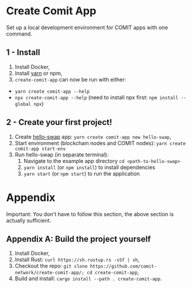 # Create Comit App

Set up a local development environment for COMIT apps with one command. 

## 1 - Install

1. Install Docker,
2. Install [yarn](https://yarnpkg.com/lang/en/docs/install/) or npm,
4. `create-comit-app` can now be run with either:
  - `yarn create comit-app --help`
  - `npx create-comit-app --help` (need to install npx first: `npm install --global npx`)

## 2 - Create your first project!

1. Create [hello-swap](https://github.com/comit-network/hello-swap/) app: `yarn create comit-app new hello-swap`,
2. Start environment (blockchain nodes and COMIT nodes): `yarn create comit-app start-env`
3. Run hello-swap (in separate terminal):
    1. Navigate to the example app directory `cd <path-to-hello-swap>`
    2. `yarn install` (or `npm install`) to install dependencies
    3. `yarn start` (or `npm start`) to run the application

# Appendix

Important: You don't have to follow this section, the above section is actually sufficient.

## Appendix A: Build the project yourself

1. Install Docker,
2. Install Rust: `curl https://sh.rustup.rs -sSf | sh`,
3. Checkout the repo: `git clone https://github.com/comit-network/create-comit-app/; cd create-comit-app`,
4. Build and install: `cargo install --path . create-comit-app`.
